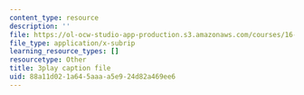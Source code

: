 ```yaml
---
content_type: resource
description: ''
file: https://ol-ocw-studio-app-production.s3.amazonaws.com/courses/16-687-private-pilot-ground-school-january-iap-2019/88a11d021a645aaaa5e924d82a469ee6_shHvE6yV4IM.vtt
file_type: application/x-subrip
learning_resource_types: []
resourcetype: Other
title: 3play caption file
uid: 88a11d02-1a64-5aaa-a5e9-24d82a469ee6
---
```


